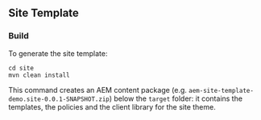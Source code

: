 ## Site Template

### Build

To generate the site template:

```
cd site
mvn clean install
```

This command creates an AEM content package (e.g. `aem-site-template-demo.site-0.0.1-SNAPSHOT.zip`) below the `target` folder: it contains the templates, the policies and the client library for the site theme.
